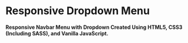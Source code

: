 # Responsive Dropdown Menu

**Responsive Navbar Menu with Dropdown Created Using HTML5, CSS3 (Including SASS), and Vanilla JavaScript.**

